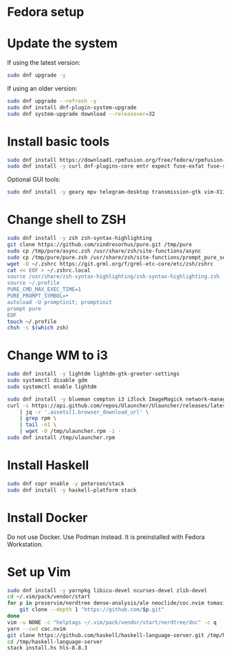 Fedora setup
============

# Update the system
If using the latest version:
```sh
sudo dnf upgrade -y
```
If using an older version:
```sh
sudo dnf upgrade --refresh -y
sudo dnf install dnf-plugin-system-upgrade
sudo dnf system-upgrade download --releasever=32
```

# Install basic tools
```sh
sudo dnf install https://download1.rpmfusion.org/free/fedora/rpmfusion-free-release-$(rpm -E %fedora).noarch.rpm https://download1.rpmfusion.org/nonfree/fedora/rpmfusion-nonfree-release-$(rpm -E %fedora).noarch.rpm
sudo dnf install -y curl dnf-plugins-core entr expect fuse-exfat fuse-sshfs git git-credential-libsecret httpie jq make moreutils the_silver_searcher util-linux-user vim wget
```
Optional GUI tools:
```sh
sudo dnf install -y geary mpv telegram-desktop transmission-gtk vim-X11
```

# Change shell to ZSH
```sh
sudo dnf install -y zsh zsh-syntax-highlighting
git clone https://github.com/sindresorhus/pure.git /tmp/pure
sudo cp /tmp/pure/async.zsh /usr/share/zsh/site-functions/async
sudo cp /tmp/pure/pure.zsh /usr/share/zsh/site-functions/prompt_pure_setup
wget -O ~/.zshrc https://git.grml.org/f/grml-etc-core/etc/zsh/zshrc
cat << EOF > ~/.zshrc.local
source /usr/share/zsh-syntax-highlighting/zsh-syntax-highlighting.zsh
source ~/.profile
PURE_CMD_MAX_EXEC_TIME=1
PURE_PROMPT_SYMBOL=‣
autoload -U promptinit; promptinit
prompt pure
EOF
touch ~/.profile
chsh -s $(which zsh)
```

# Change WM to i3
```sh
sudo dnf install -y lightdm lightdm-gtk-greeter-settings
sudo systemctl disable gdm
sudo systemctl enable lightdm

sudo dnf install -y blueman compton i3 i3lock ImageMagick network-manager-applet scrot @xfce-desktop-environment
curl -s https://api.github.com/repos/Ulauncher/Ulauncher/releases/latest \
	| jq -r '.assets[].browser_download_url' \
	| grep rpm \
	| tail -n1 \
	| wget -O /tmp/ulauncher.rpm -i -
sudo dnf install /tmp/ulauncher.rpm
```

# Install Haskell
```sh
sudo dnf copr enable -y petersen/stack
sudo dnf install -y haskell-platform stack
```

# Install Docker
Do not use Docker. Use Podman instead. It is preinstalled with Fedora Workstation.

# Set up Vim
```sh
sudo dnf install -y yarnpkg libicu-devel ncurses-devel zlib-devel 
cd ~/.vim/pack/vendor/start
for p in preservim/nerdtree dense-analysis/ale neoclide/coc.nvim tomasiser/vim-code-dark neovimhaskell/haskell-vim ; do
    git clone --depth 1 "https://github.com/$p.git"
done
vim -u NONE -c "helptags ~/.vim/pack/vendor/start/nerdtree/doc" -c q
yarn --cwd coc.nvim
git clone https://github.com/haskell/haskell-language-server.git /tmp/haskell-language-server
cd /tmp/haskell-language-server
stack install.hs hls-8.8.3
```
